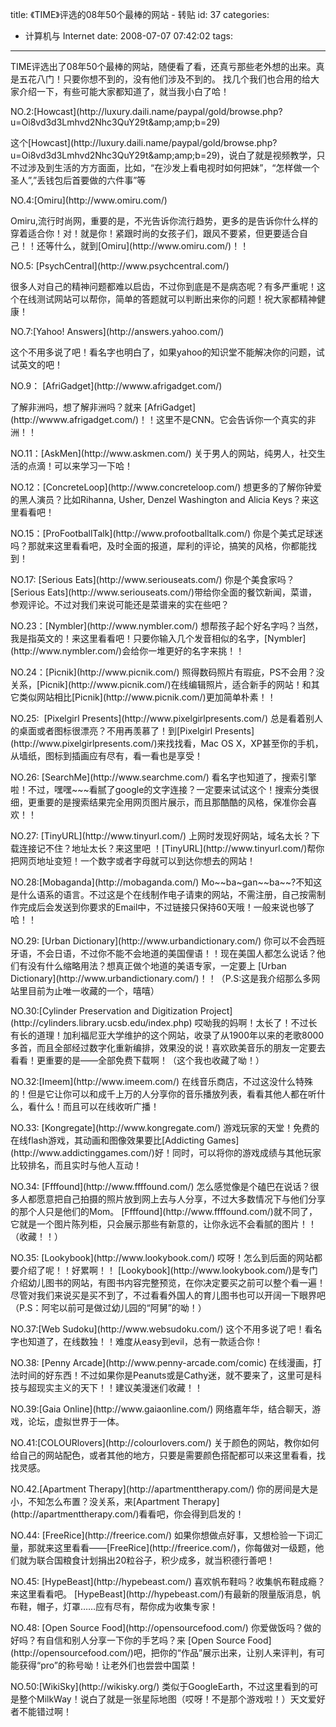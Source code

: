 title: 《TIME》评选的08年50个最棒的网站 -  转贴
id: 37
categories:
  - 计算机与 Internet
date: 2008-07-07 07:42:02
tags:
---

<div id="msgcns!9697D6160EFEBC17!1706" class="bvMsg"><p>TIME评选出了08年50个最棒的网站，随便看了看，还真亏那些老外想的出来。真是五花八门！只要你想不到的，没有他们涉及不到的。
找几个我们也合用的给大家介绍一下，有些可能大家都知道了，就当我小白了哈！ <p>NO.2:[Howcast](http://luxury.daili.name/paypal/gold/browse.php?u=Oi8vd3d3Lmhvd2Nhc3QuY29t&amp;amp;amp;b=29) <p>这个[Howcast](http://luxury.daili.name/paypal/gold/browse.php?u=Oi8vd3d3Lmhvd2Nhc3QuY29t&amp;amp;amp;b=29)，说白了就是视频教学，只不过涉及到生活的方方面面，比如，“在沙发上看电视时如何把妹”，“怎样做一个圣人”,”丢钱包后首要做的六件事”等 <p>NO.4:[Omiru](http://www.omiru.com/) <p>Omiru,流行时尚网，重要的是，不光告诉你流行趋势，更多的是告诉你什么样的穿着适合你！对！就是你！紧跟时尚的女孩子们，跟风不要紧，但更要适合自己！！还等什么，就到[Omiru](http://www.omiru.com/)！！ <p>NO.5: [PsychCentral](http://www.psychcentral.com/) <p>很多人对自己的精神问题都难以启齿，不过你到底是不是病态呢？有多严重呢！这个在线测试网站可以帮你，简单的答题就可以判断出来你的问题！祝大家都精神健康！ <p>NO.7:[Yahoo! Answers](http://answers.yahoo.com/) <p>这个不用多说了吧！看名字也明白了，如果yahoo的知识堂不能解决你的问题，试试英文的吧！ <p>NO.9： [AfriGadget](http://wwww.afrigadget.com/) <p>了解非洲吗，想了解非洲吗？就来 [AfriGadget](http://wwww.afrigadget.com/)！！这里不是CNN。它会告诉你一个真实的非洲！！ <p>NO.11：[AskMen](http://www.askmen.com/)
关于男人的网站，纯男人，社交生活的点滴！可以来学习一下哈！ <p>NO.12：[ConcreteLoop](http://www.concreteloop.com/)
想更多的了解你钟爱的黑人演员？比如Rihanna, Usher, Denzel Washington and Alicia Keys？来这里看看吧！ <p>NO.15：[ProFootballTalk](http://www.profootballtalk.com/)
你是个美式足球迷吗？那就来这里看看吧，及时全面的报道，犀利的评论，搞笑的风格，你都能找到！ <p>NO.17: [Serious Eats](http://www.seriouseats.com/)
你是个美食家吗？[Serious Eats](http://www.seriouseats.com/)带给你全面的餐饮新闻，菜谱，参观评论。不过对我们来说可能还是菜谱来的实在些吧？ <p>NO.23：[Nymbler](http://www.nymbler.com/)
想帮孩子起个好名字吗？当然，我是指英文的！来这里看看吧！只要你输入几个发音相似的名字，[Nymbler](http://www.nymbler.com/)会给你一堆更好的名字来挑！！ <p>NO.24：[Picnik](http://www.picnik.com/)
照得数码照片有瑕疵，PS不会用？没关系，[Picnik](http://www.picnik.com/)在线编辑照片，适合新手的网站！和其它类似网站相比[Picnik](http://www.picnik.com/)更加简单朴素！！ <p>NO.25:  [Pixelgirl Presents](http://www.pixelgirlpresents.com/)
总是看着别人的桌面或者图标很漂亮？不用再羡慕了！到[Pixelgirl Presents](http://www.pixelgirlpresents.com/)来找找看，Mac OS X，XP甚至你的手机，从墙纸，图标到插画应有尽有，看一看也是享受！ <p>NO.26: [SearchMe](http://www.searchme.com/)
看名字也知道了，搜索引擎啦！不过，嘿嘿~~~看腻了google的文字连接？一定要来试试这个！搜索分类很细，更重要的是搜索结果完全用网页图片展示，而且那酷酷的风格，保准你会喜欢！！ <p>NO.27: [TinyURL](http://www.tinyurl.com/)
上网时发现好网站，域名太长？下载连接记不住？地址太长？来这里吧 ！[TinyURL](http://www.tinyurl.com/)帮你把网页地址变短！一个数字或者字母就可以到达你想去的网站！ <p>NO.28:[Mobaganda](http://mobaganda.com/)
Mo~~ba~gan~~ba~~?不知这是什么语系的语言。不过这是个在线制作电子请柬的网站，不需注册，自己按需制作完成后会发送到你要求的Email中，不过链接只保持60天哦！一般来说也够了哈！！ <p>NO.29: [Urban Dictionary](http://www.urbandictionary.com/)
你可以不会西班牙语，不会日语，不过你不能不会地道的美国俚语！！现在美国人都怎么说话？他们有没有什么缩略用法？想真正做个地道的美语专家，一定要上 [Urban Dictionary](http://www.urbandictionary.com/)！！（P.S:这是我介绍那么多网站里目前为止唯一收藏的一个，嘻嘻） <p>NO.30:[Cylinder Preservation and Digitization Project](http://cylinders.library.ucsb.edu/index.php)
哎呦我的妈啊！太长了！不过长有长的道理！加利福尼亚大学维护的这个网站，收录了从1900年以来的老歌8000多首，而且全部经过数字化重新编排，效果没的说！喜欢欧美音乐的朋友一定要去看看！更重要的是——全部免费下载啊！（这个我也收藏了呦！） <p>NO.32:[Imeem](http://www.imeem.com/)
在线音乐商店，不过这没什么特殊的！但是它让你可以和成千上万的人分享你的音乐播放列表，看看其他人都在听什么，看什么！而且可以在线收听广播！ <p>NO.33: [Kongregate](http://www.kongregate.com/)
游戏玩家的天堂！免费的在线flash游戏，其动画和图像效果要比[Addicting Games](http://www.addictinggames.com/)好！同时，可以将你的游戏成绩与其他玩家比较排名，而且实时与他人互动！ <p>NO.34: [Ffffound](http://www.ffffound.com/)
怎么感觉像是个磕巴在说话？很多人都愿意把自己拍摄的照片放到网上去与人分享，不过大多数情况下与他们分享的那个人只是他们的Mom。 [Ffffound](http://www.ffffound.com/)就不同了，它就是一个图片陈列柜，只会展示那些有新意的，让你永远不会看腻的图片！！（收藏！！） <p>NO.35: [Lookybook](http://www.lookybook.com/)
哎呀！怎么到后面的网站都要介绍了呢！！好累啊！！ [Lookybook](http://www.lookybook.com/)是专门介绍幼儿图书的网站，有图书内容完整预览，在你决定要买之前可以整个看一遍！尽管对我们来说买是买不到了，不过看看外国人的育儿图书也可以开阔一下眼界吧（P.S：阿宅以前可是做过幼儿园的“阿舅”的呦！） <p>NO.37:[Web Sudoku](http://www.websudoku.com/)
这个不用多说了吧！看名字也知道了，在线数独！！难度从easy到evil，总有一款适合你！ <p>NO.38: [Penny Arcade](http://www.penny-arcade.com/comic)
在线漫画，打法时间的好东西！不过如果你是Peanuts或是Cathy迷，就不要来了，这里可是科技与超现实主义的天下！！建议美漫迷们收藏！！ <p>NO.39:[Gaia Online](http://www.gaiaonline.com/)
网络嘉年华，结合聊天，游戏，论坛，虚拟世界于一体。 <p>NO.41:[COLOURlovers](http://colourlovers.com/)
关于颜色的网站，教你如何给自己的网站配色，或者其他的地方，只要是需要颜色搭配都可以来这里看看，找找灵感。 <p>NO.42.[Apartment Therapy](http://apartmenttherapy.com/)
你的房间是大是小，不知怎么布置？没关系，来[Apartment Therapy](http://apartmenttherapy.com/)看看吧，你会得到启发的！ <p>NO.44: [FreeRice](http://freerice.com/)
如果你想做点好事，又想检验一下词汇量，那就来这里看看——[FreeRice](http://freerice.com/)，你每做对一级题，他们就为联合国粮食计划捐出20粒谷子，积少成多，就当积德行善吧！ <p>NO.45: [HypeBeast](http://hypebeast.com/)
喜欢帆布鞋吗？收集帆布鞋成瘾？来这里看看吧。 [HypeBeast](http://hypebeast.com/)有最新的限量版消息，帆布鞋，帽子，灯罩……应有尽有，帮你成为收集专家！ <p>NO.48: [Open Source Food](http://opensourcefood.com/)
你爱做饭吗？做的好吗？有自信和别人分享一下你的手艺吗？来 [Open Source Food](http://opensourcefood.com/)吧，把你的“作品”展示出来，让别人来评判，有可能获得“pro”的称号呦！让老外们也尝尝中国菜！ <p>NO.50:[WikiSky](http://wikisky.org/)
类似于GoogleEarth，不过这里看到的可是整个MilkWay！说白了就是一张星际地图（哎呀！不是那个游戏啦！）天文爱好者不能错过啊！</div>